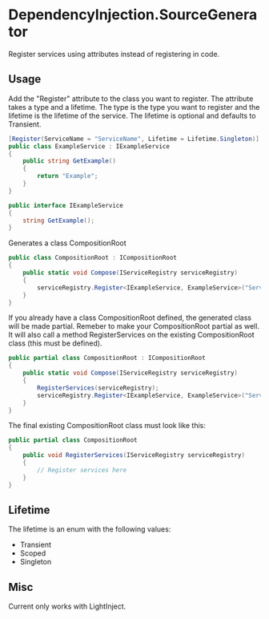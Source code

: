 # DependencyInjection.SourceGenerator
Register services using attributes instead of registering in code.

## Usage
Add the "Register" attribute to the class you want to register. The attribute takes a type and a lifetime. The type is the type you want to register and the lifetime is the lifetime of the service. The lifetime is optional and defaults to Transient.

```csharp
[Register(ServiceName = "ServiceName", Lifetime = Lifetime.Singleton)]
public class ExampleService : IExampleService
{
	public string GetExample()
	{
		return "Example";
	}
}

public interface IExampleService
{
	string GetExample();
}

```

Generates a class CompositionRoot

```csharp
public class CompositionRoot : ICompositionRoot
{
	public static void Compose(IServiceRegistry serviceRegistry)
	{
		serviceRegistry.Register<IExampleService, ExampleService>("ServiceName", new PerContainerLifetime());
	}
}
```

If you already have a class CompositionRoot defined, the generated class will be made partial. Remeber to make your CompositionRoot partial as well.
It will also call a method RegisterServices on the existing CompositionRoot class (this must be defined).

```csharp
public partial class CompositionRoot : ICompositionRoot
{
	public static void Compose(IServiceRegistry serviceRegistry)
	{
		RegisterServices(serviceRegistry);
		serviceRegistry.Register<IExampleService, ExampleService>("ServiceName", new PerContainerLifetime());
	}
}
```

The final existing CompositionRoot class must look like this:

```csharp
public partial class CompositionRoot
{
	public void RegisterServices(IServiceRegistry serviceRegistry)
	{
		// Register services here
	}
}
```

## Lifetime
The lifetime is an enum with the following values:
- Transient
- Scoped
- Singleton


## Misc
Current only works with LightInject.